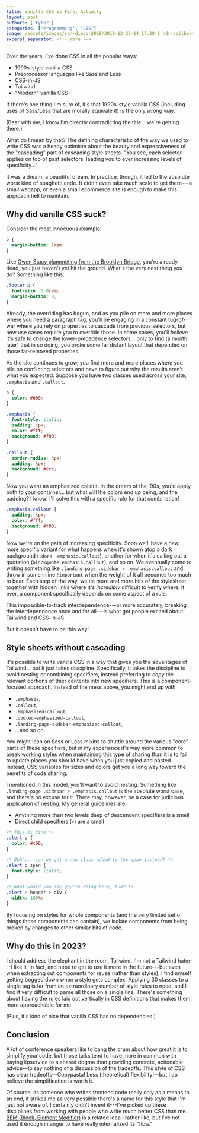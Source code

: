 ```yaml
---
title: Vanilla CSS is Fine, Actually
layout: post
authors: ['tyler']
categories: ["Programming", "CSS"]
image: /assets/images/san-diego-2018/2018-12-23-14.17.38-1_hdr-sailboat.jpg
excerpt_separator: <!-- more -->
---
```


Over the years, I've done CSS in all the popular ways:

- 1990s-style vanilla CSS
- Preprocessor languages like Sass and Less
- CSS-in-JS
- Tailwind
- "Modern" vanilla CSS

If there's one thing I'm sure of, it's that 1990s-style vanilla CSS (including uses of Sass/Less that are morally equivalent) is the only _wrong_ way.

(Bear with me, I know I'm directly contradicting the title... we're getting there.)

<!-- more -->

What do I mean by that? The defining characteristic of the way we used to write CSS was a heady optimism about the beauty and expressiveness of the "cascading" part of cascading style sheets. "You see, each selector applies on top of past selectors, leading you to ever increasing levels of specificity..."

It was a dream, a beautiful dream. In practice, though, it led to the absolute worst kind of spaghetti code. It didn't even take much scale to get there---a small webapp, or even a small ecommerce site is enough to make this approach hell to maintain.

## Why did vanilla CSS suck?

Consider the most innocuous example:

```css
p { 
  margin-bottom: 1rem;
}
```

Like [Gwen Stacy plummeting from the Brooklyn Bridge](https://en.wikipedia.org/wiki/The_Night_Gwen_Stacy_Died), you're already dead, you just haven't yet hit the ground. What's the very next thing you do? Something like this:

```css
.footer p {
  font-size: 0.8rem;
  margin-bottom: 0;
}
```

Already, the overriding has begun, and as you pile on more and more places where you need a paragraph tag, you'll be engaging in a constant tug-of-war where you rely on properties to cascade from previous selectors, but new use cases require you to override those. In some cases, you'll *believe* it's safe to change the lower-precedence selectors... only to find (a month later) that in so doing, you broke some far distant layout that depended on those far-removed properties.

As the site continues to grow, you find more and more places where you pile on conflicting selectors and have to figure out why the results aren't what you expected. Suppose you have two classes used across your site, `.emphasis` and `.callout`.

```css
p {
  color: #000;
}

.emphasis {
  font-style: italic;
  padding: 4px;
  color: #fff;
  background: #f00;
}

.callout {
  border-radius: 8px;
  padding: 8px;
  background: #ccc;
}
```

Now you want an emphasized callout. In the dream of the '90s, you'd apply both to your container... but what will the colors end up being, and the padding? I know! I'll solve this with a specific rule for that combination!

```css
.emphasis.callout {
  padding: 8px;
  color: #fff;
  background: #f00;
}
```

Now we're on the path of increasing specificity. Soon we'll have a new, more specific variant for what happens when it's shown atop a dark background (`.dark .emphasis.callout`), another for when it's calling out a quotation (`blockquote.emphasis.callout`), and so on. We eventually come to writing something like `.landing-page .sidebar > .emphasis.callout` and throw in some inline `!important` when the weight of it all becomes too much to bear. Each step of the way, we tie more and more bits of the stylesheet together with hidden links where it's _incredibly_ difficult to verify where, if ever, a component specifically depends on some aspect of a rule.

This impossible-to-track interdependence---or more accurately, breaking the interdependence once and for all---is what got people excited about Tailwind and CSS-in-JS.

But it doesn't have to be this way!

## Style sheets without cascading

It's possible to write vanilla CSS in a way that gives you the advantages of Tailwind... but it just takes discipline. Specifically, it takes the discipline to avoid nesting or combining specifiers, instead preferring to _copy_ the relevant portions of thier contents into new specifiers. This is a component-focused approach. Instead of the mess above, you might end up with:

- `.emphasis`,
- `.callout`,
- `.emphasized-callout`,
- `.quoted-emphasized-callout`,
- `.landing-page-sidebar-emphasized-callout`,
- ...and so on.

You might lean on Sass or Less mixins to shuttle around the various "core" parts of these specifiers, but in my experience it's way more common to break working styles when maintaining this type of sharing than it is to fail to update places you should have when you just copied and pasted. Instead, CSS variables for sizes and colors get you a long way toward the benefits of code sharing.

I mentioned in this model, you'll want to avoid nesting. Something like `.landing-page .sidebar > .emphasis.callout` is the absolute worst case, and there's no excuse for it. There may, however, be a case for judicious application of nesting. My general guidelines are:

- Anything more than two levels deep of descendent specifiers is a smell
- Direct child specifiers (`>`) are a smell

```css
/* This is fine */
.alert p {
  color: #c00;
}

/* Ehhh... can we get a new class added to the span instead? */
.alert p span {
  font-style: italic;
}

/* What would you say you're doing here, bud? */
.alert > header > div {
  width: 100%;
}
```

By focusing on styles for whole components (and the very limited set of things those components can contain), we isolate components from being broken by changes to other similar bits of code.

## Why do this in 2023?

I should address the elephant in the room, Tailwind. I'm not a Tailwind hater---I like it, in fact, and hope to get to use it more in the future---but even when extracting out components for reuse (rather than styles), I find myself getting bogged down when a style gets complex. Applying 30 classes to a single tag is far from an extraordinary number of style rules to need, and I find it very difficult to parse all those on a single line. There's something about having the rules laid out vertically in CSS definitions that makes them more approachable for me.

(Plus, it's kind of nice that vanilla CSS has no dependencies.)

## Conclusion

A lot of conference speakers like to bang the drum about how great it is to simplify your code, but those talks tend to have more in common with paying lipservice to a shared dogma than providing concrete, actionable advice—to say nothing of a discussion of the tradeoffs. This style of CSS has clear tradeoffs—Copypasta! Less (theoretical) flexibility!—but I do believe the simplification is worth it.

Of course, as someone who writes frontend code really only as a means to an end, it strikes me as very possible there's a name for this style that I'm just not aware of. I certainly didn't invent it---I've picked up these disciplines from working with people who write much better CSS than me. [BEM (Block, Element Modifier)](https://getbem.com) is a related idea I rather like, but I've not used it enough in anger to have really internalized its "flow."









